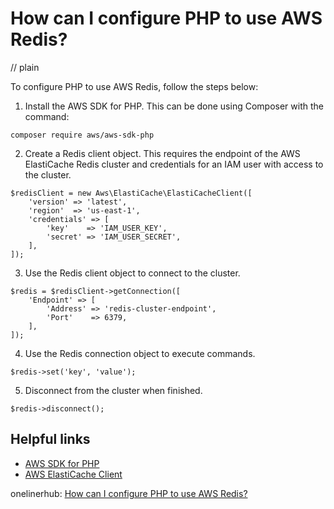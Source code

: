 # How can I configure PHP to use AWS Redis?
// plain

To configure PHP to use AWS Redis, follow the steps below:

1. Install the AWS SDK for PHP. This can be done using Composer with the command:
```
composer require aws/aws-sdk-php
```

2. Create a Redis client object. This requires the endpoint of the AWS ElastiCache Redis cluster and credentials for an IAM user with access to the cluster.

```
$redisClient = new Aws\ElastiCache\ElastiCacheClient([
    'version' => 'latest',
    'region'  => 'us-east-1',
    'credentials' => [
        'key'    => 'IAM_USER_KEY',
        'secret' => 'IAM_USER_SECRET',
    ],
]);
```

3. Use the Redis client object to connect to the cluster.

```
$redis = $redisClient->getConnection([
    'Endpoint' => [
        'Address' => 'redis-cluster-endpoint',
        'Port'    => 6379,
    ],
]);
```

4. Use the Redis connection object to execute commands.

```
$redis->set('key', 'value');
```

5. Disconnect from the cluster when finished.

```
$redis->disconnect();
```

## Helpful links

- [AWS SDK for PHP](https://aws.amazon.com/sdk-for-php/)
- [AWS ElastiCache Client](https://docs.aws.amazon.com/aws-sdk-php/v3/api/class-Aws.ElastiCache.ElastiCacheClient.html)

onelinerhub: [How can I configure PHP to use AWS Redis?](https://onelinerhub.com/php-aws/how-can-i-configure-php-to-use-aws-redis)